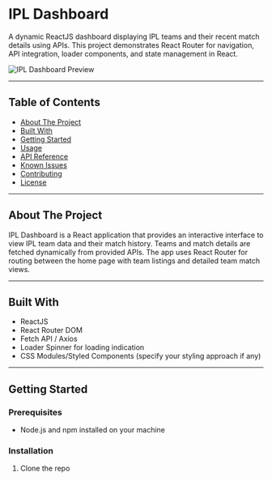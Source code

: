 # IPL Dashboard

A dynamic ReactJS dashboard displaying IPL teams and their recent match details using APIs. This project demonstrates React Router for navigation, API integration, loader components, and state management in React.

![IPL Dashboard Preview](https://assets.ccbp.in/frontend/content/react-js/ipl-dashboard-output-v2.gif)

---

## Table of Contents

- [About The Project](#about-the-project)
- [Built With](#built-with)
- [Getting Started](#getting-started)
- [Usage](#usage)
- [API Reference](#api-reference)
- [Known Issues](#known-issues)
- [Contributing](#contributing)
- [License](#license)

---

## About The Project

IPL Dashboard is a React application that provides an interactive interface to view IPL team data and their match history. Teams and match details are fetched dynamically from provided APIs. The app uses React Router for routing between the home page with team listings and detailed team match views.

---

## Built With

- ReactJS
- React Router DOM
- Fetch API / Axios
- Loader Spinner for loading indication
- CSS Modules/Styled Components (specify your styling approach if any)

---

## Getting Started

### Prerequisites

- Node.js and npm installed on your machine

### Installation

1. Clone the repo

